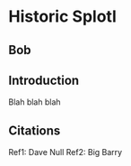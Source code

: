 # Historic Splotl
## Bob
## Introduction

Blah blah blah

## Citations
Ref1: Dave Null
Ref2: Big Barry
